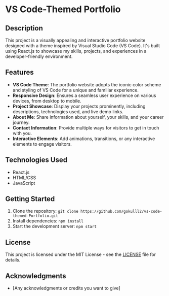 # VS Code-Themed Portfolio

## Description

This project is a visually appealing and interactive portfolio website designed with a theme inspired by Visual Studio Code (VS Code). It's built using React.js to showcase my skills, projects, and experiences in a developer-friendly environment.

## Features

- **VS Code Theme**: The portfolio website adopts the iconic color scheme and styling of VS Code for a unique and familiar experience.
- **Responsive Design**: Ensures a seamless user experience on various devices, from desktop to mobile.
- **Project Showcase**: Display your projects prominently, including descriptions, technologies used, and live demo links.
- **About Me**: Share information about yourself, your skills, and your career journey.
- **Contact Information**: Provide multiple ways for visitors to get in touch with you.
- **Interactive Elements**: Add animations, transitions, or any interactive elements to engage visitors.

## Technologies Used

- React.js
- HTML/CSS
- JavaScript

## Getting Started

1. Clone the repository: `git clone https://github.com/gokulll2/vs-code-themed-Portfolio.git`
2. Install dependencies: `npm install`
3. Start the development server: `npm start`

## License

This project is licensed under the MIT License - see the [LICENSE](LICENSE) file for details.

## Acknowledgments

- [Any acknowledgments or credits you want to give]
